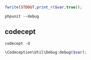 ```php
fwrite(STDOUT,print_r($var,true));        
```

```shell
phpunit --debug
```

## codecept
```shell
codecept -d 
```

```php
\Codeception\Util\Debug:debug($var);
```
